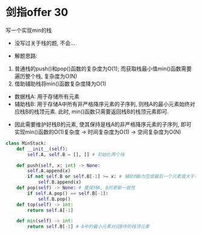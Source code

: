 # 剑指offer 30
写一个实现min的栈
* 没写过关于栈的题, 不会...
- 解题思路:
1. 普通栈的push()和pop()函数的复杂度为O(1); 而获取栈最小值min()函数需要遍历整个栈, 复杂度为O(N)
2. 借助辅助栈将min()函数复杂度降为O(1)
- 数据栈A: 用于存储所有元素
- 辅助栈B: 用于存储A中所有非严格降序元素的子序列, 则栈A的最小元素始终对应栈B的栈顶元素. 此时, min()函数只需要返回栈B的栈顶元素即可.
* 因此需要维护好栈B的元素, 使其保持是栈A的非严格降序元素的子序列, 即可实现min()函数的O(1)复杂度
-> 时间复杂度为O(1)
-> 空间复杂度为O(N)
```Python
class MinStack:
    def __init__(self):
        self.A, self.B = [], [] # 初始化两个栈

    def push(self, x: int) -> None:
        self.A.append(x)
        if not self.B or self.B[-1] >= x: # 辅助栈B为空或最后一个元素值大于等于x(为了保证非严格降序)
            self.B.append(x)
    def pop(self) -> None: # 要保持A, B的更新一致性
        if self.A.pop() == self.B[-1]: 
            self.B.pop()
    def top(self) -> int:
        return self.A[-1]

    def min(self) -> int:
        return self.B[-1] # A中的最小元素对应B中的栈顶元素
```
